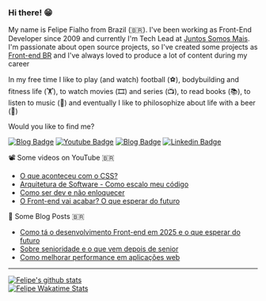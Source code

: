 ### Hi there! 😁 

My name is Felipe Fialho from Brazil (🇧🇷). I've been working as Front-End Developer since 2009 and currently I'm Tech Lead at [Juntos Somos Mais](https://juntossomosmais.com.br). I'm passionate about open source projects, so I've created some projects as [Front-end BR](https://github.com/frontendbr) and I've always loved to produce a lot of content during my career

In my free time I like to play (and watch) football (⚽️), bodybuilding and fitness life (🏋️), to watch movies (🎞️) and series (📺), to read books (📚), to listen to music (🎵) and eventually I like to philosophize about life with a beer (🍺)

Would you like to find me?

[![Blog Badge](https://img.shields.io/badge/Blog-felipefialho.com-black)](https://felipefialho.com/blog)
[![Youtube Badge](https://img.shields.io/badge/-Youtube-FF0000?style=flat-square&labelColor=FF0000&logo=youtube&logoColor=white&link=https://youtube.com/c/felipefialhovlog)](https://youtube.com/c/FelipeFialhoDev)
[![Blog Badge](https://img.shields.io/badge/x-@felipefialho_-black)](https://x.com/felipefialho_)
[![Linkedin Badge](https://img.shields.io/badge/-LinkedIn-blue?style=flat-square&logo=Linkedin&logoColor=white&link=https://www.linkedin.com/in/felipefialho)](https://www.linkedin.com/in/felipefialho)

📽️ Some videos on YouTube 🇧🇷

- [O que aconteceu com o CSS?](https://youtu.be/LAA4gMU04zY)
- [Arquitetura de Software - Como escalo meu código](https://youtu.be/-GnsFbfH3rY)
- [Como ser dev e não enloquecer](https://youtu.be/MGmp3NQjMuo)
- [O Front-end vai acabar? O que esperar do futuro](https://youtu.be/mf5hW0lsdQo)

📓 Some Blog Posts 🇧🇷

- [Como tá o desenvolvimento Front-end em 2025 e o que esperar do futuro](https://felipefialho.com/blog/como-esta-o-desenvolvimento-frontend-em-2025-e-o-que-esperar-do-futuro/)
- [Sobre senioridade e o que vem depois de senior](https://felipefialho.com/blog/sobre-senioridade-e-o-que-vem-depois-de-senior//)
- [Como melhorar performance em aplicações web](https://felipefialho.com/blog/como-melhorar-performance-em-aplicacoes-web/)

____

[![Felipe's github stats](https://github-readme-stats-one-bice.vercel.app/api?username=felipefialho&theme=dark&include_all_commits=true&show_icons=true&count_private=true&role=OWNER,ORGANIZATION_MEMBER,COLLABORATOR&include_orgs=true)](https://github.com/felipefialho)
<br>
[![Felipe Wakatime Stats](https://github-readme-stats.vercel.app/api/wakatime?username=felipefialho&langs_count=5&hide=json,properties,stylus&custom_title=Most%20Used%20Languages&theme=dark&range=all_time)](https://wakatime.com/@felipefialho)


